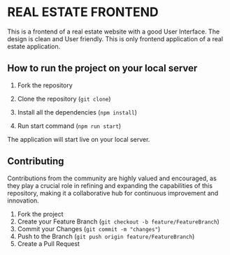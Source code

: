 # REAL ESTATE FRONTEND

This is a frontend of a real estate website with a good User Interface. The design is clean and User friendly. This is only frontend application of a real estate application.

## How to run the project on your local server

1. Fork the repository

2. Clone the repository (`git clone`)

3. Install all the dependencies (`npm install`)

4. Run start command (`npm run start`)

The application will start live on your local server.


## Contributing

Contributions from the community are highly valued and encouraged, as they play a crucial role in refining and expanding the capabilities of this repository, making it a collaborative hub for continuous improvement and innovation.

1. Fork the project
2. Create your Feature Branch (`git checkout -b feature/FeatureBranch`)
3. Commit your Changes (`git commit -m "changes"`)
4. Push to the Branch (`git push origin feature/FeatureBranch`)
5. Create a Pull Request
